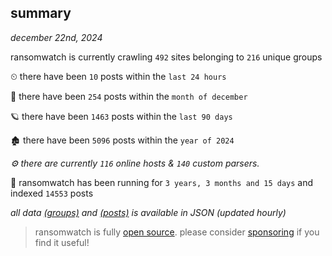 
## summary
_december 22nd, 2024_

ransomwatch is currently crawling `492` sites belonging to `216` unique groups

⏲ there have been `10` posts within the `last 24 hours`

🦈 there have been `254` posts within the `month of december`

🪐 there have been `1463` posts within the `last 90 days`

🏚 there have been `5096` posts within the `year of 2024`

_⚙️ there are currently `116` online hosts & `140` custom parsers._

🦕 ransomwatch has been running for `3 years, 3 months and 15 days` and indexed `14553` posts

_all data  [(groups)](http://ransomwhat.telemetry.ltd/groups) and [(posts)](http://ransomwhat.telemetry.ltd/posts) is available in JSON (updated hourly)_

> ransomwatch is fully [open source](https://github.com/joshhighet/ransomwatch#ransomwatch--). please consider [sponsoring](https://github.com/sponsors/joshhighet) if you find it useful!
